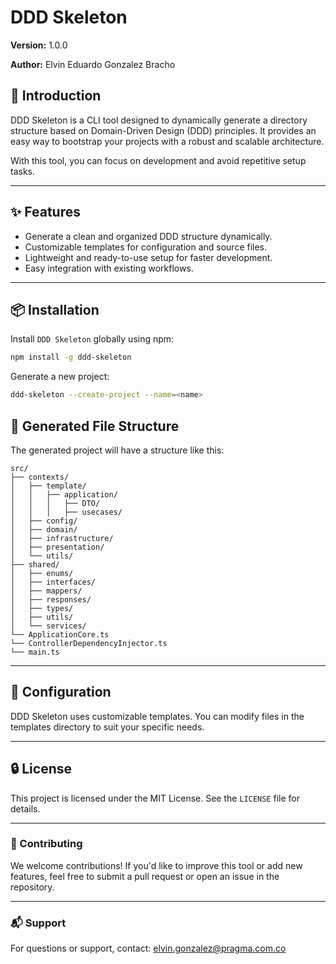 # DDD Skeleton

**Version:** 1.0.0

**Author:** Elvin Eduardo Gonzalez Bracho

## 🚀 Introduction

DDD Skeleton is a CLI tool designed to dynamically generate a directory structure based on Domain-Driven Design (DDD) principles. It provides an easy way to bootstrap your projects with a robust and scalable architecture.

With this tool, you can focus on development and avoid repetitive setup tasks.

---

## ✨ Features

- Generate a clean and organized DDD structure dynamically.
- Customizable templates for configuration and source files.
- Lightweight and ready-to-use setup for faster development.
- Easy integration with existing workflows.

---

## 📦 Installation

Install `DDD Skeleton` globally using npm:

```bash
npm install -g ddd-skeleton
```

Generate a new project:

```bash
ddd-skeleton --create-project --name=<name>
```

## 📂 Generated File Structure

The generated project will have a structure like this:

```
src/
├── contexts/
│   ├── template/
│   │   ├── application/
│   │   │   ├── DTO/
│   │   │   ├── usecases/
│   ├── config/
│   ├── domain/
│   ├── infrastructure/
│   ├── presentation/
│   └── utils/
├── shared/
│   ├── enums/
│   ├── interfaces/
│   ├── mappers/
│   ├── responses/
│   ├── types/
│   ├── utils/
│   └── services/
└── ApplicationCore.ts
└── ControllerDependencyInjector.ts
└── main.ts
```

---
## 🔧 Configuration
DDD Skeleton uses customizable templates. You can modify files in the templates directory to suit your specific needs.

---
## 🔒 License
This project is licensed under the MIT License. See the `LICENSE` file for details.

---

### 🎉 Contributing
We welcome contributions!
If you'd like to improve this tool or add new features, feel free to submit a pull request or open an issue in the repository.

---

### 📬 Support
For questions or support, contact: elvin.gonzalez@pragma.com.co